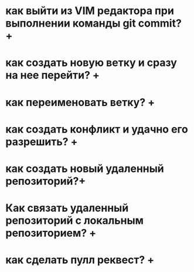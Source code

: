 # как выйти из VIM редактора при выполнении команды git commit? +

# как создать новую ветку и сразу на нее перейти? +

# как переименовать ветку? +

# как создать конфликт и удачно его разрешить? +

# как создать новый удаленный репозиторий?+

# Как связать удаленный репозиторий с локальным репозиторием? +

# как сделать пулл реквест? +